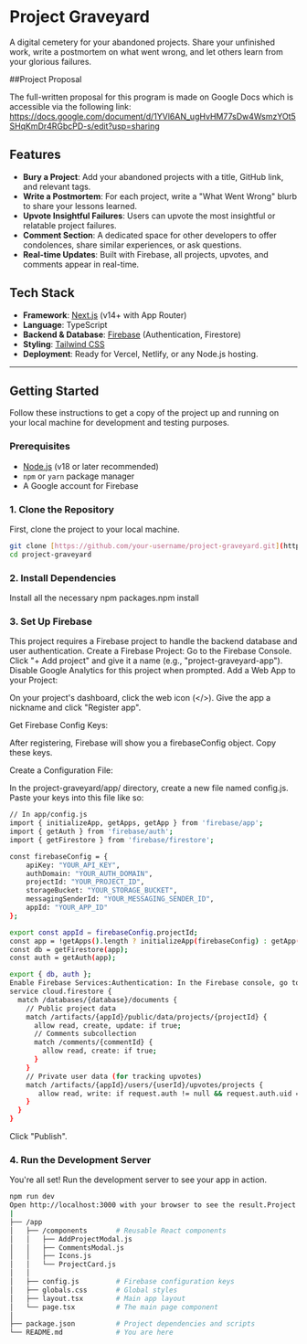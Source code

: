 # Project Graveyard

A digital cemetery for your abandoned projects. Share your unfinished work, write a postmortem on what went wrong, and let others learn from your glorious failures.

##Project Proposal

The full-written proposal for this program is made on Google Docs which is accessible via the following link:
https://docs.google.com/document/d/1YVl6AN_ugHvHM77sDw4WsmzYOt5SHqKmDr4RGbcPD-s/edit?usp=sharing

## Features

-   **Bury a Project**: Add your abandoned projects with a title, GitHub link, and relevant tags.
-   **Write a Postmortem**: For each project, write a "What Went Wrong" blurb to share your lessons learned.
-   **Upvote Insightful Failures**: Users can upvote the most insightful or relatable project failures.
-   **Comment Section**: A dedicated space for other developers to offer condolences, share similar experiences, or ask questions.
-   **Real-time Updates**: Built with Firebase, all projects, upvotes, and comments appear in real-time.

## Tech Stack

-   **Framework**: [Next.js](https://nextjs.org/) (v14+ with App Router)
-   **Language**: TypeScript
-   **Backend & Database**: [Firebase](https://firebase.google.com/) (Authentication, Firestore)
-   **Styling**: [Tailwind CSS](https://tailwindcss.com/)
-   **Deployment**: Ready for Vercel, Netlify, or any Node.js hosting.

---

## Getting Started

Follow these instructions to get a copy of the project up and running on your local machine for development and testing purposes.

### Prerequisites

-   [Node.js](https://nodejs.org/) (v18 or later recommended)
-   `npm` or `yarn` package manager
-   A Google account for Firebase

### 1. Clone the Repository

First, clone the project to your local machine.

```bash
git clone [https://github.com/your-username/project-graveyard.git](https://github.com/your-username/project-graveyard.git)
cd project-graveyard
```
### 2. Install Dependencies
   
Install all the necessary npm packages.npm install

### 3. Set Up Firebase
   
This project requires a Firebase project to handle the backend database and user authentication.
Create a Firebase Project: Go to the Firebase Console.
Click "+ Add project" and give it a name (e.g., "project-graveyard-app").
Disable Google Analytics for this project when prompted.
Add a Web App to your Project:

On your project's dashboard, click the web icon (</>). Give the app a nickname and click "Register app". 

Get Firebase Config Keys:

After registering, Firebase will show you a firebaseConfig object. Copy these keys.

Create a Configuration File:

In the project-graveyard/app/ directory, create a new file named config.js. Paste your keys into this file like so:

```bash
// In app/config.js
import { initializeApp, getApps, getApp } from 'firebase/app';
import { getAuth } from 'firebase/auth';
import { getFirestore } from 'firebase/firestore';

const firebaseConfig = {
    apiKey: "YOUR_API_KEY",
    authDomain: "YOUR_AUTH_DOMAIN",
    projectId: "YOUR_PROJECT_ID",
    storageBucket: "YOUR_STORAGE_BUCKET",
    messagingSenderId: "YOUR_MESSAGING_SENDER_ID",
    appId: "YOUR_APP_ID"
};

export const appId = firebaseConfig.projectId;
const app = !getApps().length ? initializeApp(firebaseConfig) : getApp();
const db = getFirestore(app);
const auth = getAuth(app);

export { db, auth };
Enable Firebase Services:Authentication: In the Firebase console, go to Build > Authentication > Sign-in method. Enable the Anonymous provider.Firestore: Go to Build > Firestore Database. Click "Create database", start in Production mode, and choose a location.Set Firestore Security Rules:In the Firestore Database section, go to the "Rules" tab.Replace the existing rules with the following to allow the app to function:rules_version = '2';
service cloud.firestore {
  match /databases/{database}/documents {
    // Public project data
    match /artifacts/{appId}/public/data/projects/{projectId} {
      allow read, create, update: if true;
      // Comments subcollection
      match /comments/{commentId} {
        allow read, create: if true;
      }
    }
    // Private user data (for tracking upvotes)
    match /artifacts/{appId}/users/{userId}/upvotes/projects {
       allow read, write: if request.auth != null && request.auth.uid == userId;
    }
  }
}
```
Click "Publish".

### 4. Run the Development Server

You're all set! Run the development server to see your app in action.

```bash
npm run dev
Open http://localhost:3000 with your browser to see the result.Project Structure/project-graveyard
|
├── /app
│   ├── /components       # Reusable React components
│   │   ├── AddProjectModal.js
│   │   ├── CommentsModal.js
│   │   ├── Icons.js
│   │   └── ProjectCard.js
│   │
│   ├── config.js         # Firebase configuration keys
│   ├── globals.css       # Global styles
│   ├── layout.tsx        # Main app layout
│   └── page.tsx          # The main page component
│
├── package.json          # Project dependencies and scripts
└── README.md             # You are here
